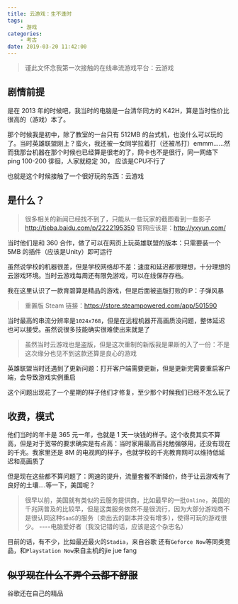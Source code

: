 ```yaml
---
title: 云游戏：生不逢时
tags: 
    - 游戏
categories:
    - 考古
date: 2019-03-20 11:42:00
---
```


> 谨此文怀念我第一次接触的在线串流游戏平台：云游戏

## 剧情前提

是在 2013 年的时候吧，我当时的电脑是一台清华同方的 K42H，算是当时性价比很高的（游戏）本了。

那个时候我是初中，除了教室的一台只有 512MB 的台式机，也没什么可以玩的了。当时英雄联盟刚上？蛮火，我还被一女同学拉着打（还被吊打）emmm……然而我那台机器在那个时候也已经算是很老的了，网卡也不是很行，同一网络下ping 100-200 徘徊，人家就稳定 30， 应该是CPU不行了

也就是这个时候接触了一个很好玩的东西：云游戏

## 是什么？

> 很多相关的新闻已经找不到了，只能从一些玩家的截图看到一些影子
> http://tieba.baidu.com/p/2222195350
> 官网应该是：http://yxyun.com/

当时他们是和 360 合作，做了可以在网页上玩英雄联盟的版本：只需要装一个 5MB 的插件（应该是Unity）即可运行

虽然说学校的机器很差，但是学校网络却不差：速度和延迟都很理想，十分理想的云游戏环境。当时云游戏每周还有限免游戏，可以在线保存存档。

我在这里认识了一款育碧算是精品的游戏，但是后面被盗版打败的IP：子弹风暴

> 重置版 Steam 链接：https://store.steampowered.com/app/501590

当时最高的串流分辨率是`1024x768`，但是在远程机器开高画质没问题，整体延迟也可以接受。虽然说很多技能确实很难使出来就是了

> 虽然当时云游戏也是盗版，但是这次重制的新版我是果断的入了一份：不是这次缘分也见不到这款还算是良心的游戏

英雄联盟当时还遇到了更新问题：打开客户端需要更新，但是更新完需要重启客户端，会导致游戏实例重启

这个问题出现花了一个星期的样子他们才修复，至少那个时候我们已经不怎么玩了

## 收费，模式

他们当时的年卡是 365 元一年，也就是 1 天一块钱的样子。这个收费其实不算高，但是对于宽带的要求确实是有点高：当时家用最高百兆勉强够用，还没有现在的千兆。我家里还是 8M 的电视网的样子，也就学校的千兆教育网可以维持低延迟和高画质了

但是现在这些都不算问题了：网速的提升，流量套餐不断降价，终于让云游戏有了良好的土壤....等一下，美国呢？

> 很早以前，美国就有类似的云服务提供商，比如最早的一批`Online`，美国的千兆网普及的比较早，但是这类服务依然不是很流行，因为大部分游戏商不是很认同这种`SaaS`的服务（卖出去的副本并没有增多），使得可玩的游戏很少。
> ----电脑爱好者（我没记错的话，应该是这个杂志名）

目前的话，有不少，比如最近最火的`Stadia`，来自谷歌
还有`Geforce Now`等同类竞品，和`Playstation Now`来自主机的jie jue fang

## ~~似乎现在什么不弄个云都不舒服~~

谷歌还在自己的精品
<!--stackedit_data:
eyJoaXN0b3J5IjpbMTMxNDQ2ODg2NiwxNjY5MTM3MDA1LDE0Mj
Y0MDMxOTcsLTEzNzU1NzM2NzEsLTIyNjQ2MDUzMF19
-->